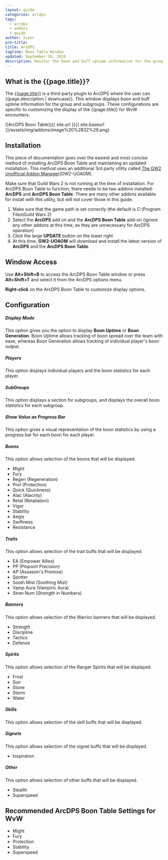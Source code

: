 ```yaml
---
layout: guide
categories: arcdps
tags:
  - arcdps
  - addons
  - guide
author: Xivor
pre-title:
title: ArcDPS
tagline: Boon Table Window
updated: September 19, 2020
description: Monitor the boon and buff uptime information for the group in combat encounters
---
```


## What is the {{page.title}}?

The [{{page.title}}](https://github.com/MarsEdge/GW2-ArcDPS-Boon-Table) is a third-party plugin to ArcDPS where the user can {{page.description | downcase}}.<!--more--> This window displays boon and buff uptime information for the group and subgroups. These configurations are specific to customizing the display of the {{page.title}} for WvW encounters. 

![ArcDPS Boon Table]({{ site.url }}{{ site.baseurl }}/assets/img/addons/image%20%2832%29.png)

## Installation

This piece of documentation goes over the easiest and most concise method of installing ArcDPS Boon Table and maintaining an updated installation. This method uses an additional 3rd party utility called [The GW2 Unofficial Addon Manager](https://github.com/fmmmlee/GW2-Addon-Manager)(GW2-UOAOM).

Make sure that Guild Wars 2 is not running at the time of installation. For ArcDPS Boon Table to function, there needs to be two addons installed: **ArcDPS** and **ArcDPS Boon Table**. There are many other addons available for install with this utility, but will not cover those in this guide.

1. Make sure that the game path is set correctly (the default is C:\Program Files\Guild Wars 2)
2. Select the **ArcDPS** add on and the **ArcDPS Boon Table** add-on (ignore any other addons at this time, as they are unnecessary for ArcDPS operation)
3. Click the large **UPDATE** button on the lower right
4. At this time, **GW2-UOAOM** will download and install the latest version of **ArcDPS** and the **ArcDPS Boon Table**.

## Window Access

Use **Alt+Shift+B** to access the ArcDPS Boon Table window or press **Alt+Shift+T** and select it from the ArcDPS options menu.

**Right-click** on the ArcDPS Boon Table to customize display options.

## Configuration

##### Display Mode

This option gives you the option to display **Boon Uptime** or **Boon Generation**. Boon Uptime allows tracking of boon spread over the team with ease, whereas Boon Generation allows tracking of individual player's boon output.

##### Players

This option displays individual players and the boon statistics for each player.

##### SubGroups

This option displays a section for subgroups, and displays the overall boon statistics for each subgroup.

##### Show Value as Progress Bar

This option gives a visual representation of the boon statistics by using a progress bar for each boon for each player.

##### Boons

This option allows selection of the boons that will be displayed.

* Might
* Fury
* Regen (Regeneration)
* Prot (Protection)
* Quick (Quickness)
* Alac (Alacrity)
* Retal (Retaliation)
* Vigor
* Stability
* Aegis
* Swiftness
* Resistance

##### Traits

This option allows selection of the trait buffs that will be displayed.

* EA (Empower Allies)
* PP (Pinpoint Precision)
* AP (Assassin's Promise)
* Spotter
* Sooth Mist (Soothing Mist)
* Vamp Aura (Vampiric Aura)
* Stren Num (Strength in Numbers)

##### Banners

This option allows selection of the Warrior banners that will be displayed.

* Strength
* Discipline
* Tactics
* Defense

##### Spirits

This option allows selection of the Ranger Spirits that will be displayed.

* Frost
* Sun
* Stone
* Storm
* Water

##### Skills

This option allows selection of the skill buffs that will be displayed.

##### Signets

This option allows selection of the signet buffs that will be displayed.

* Inspiration

##### Other

This option allows selection of other buffs that will be displayed.

* Stealth
* Superspeed

## Recommended ArcDPS Boon Table Settings for WvW

* Might
* Fury
* Protection
* Stability
* Superspeed